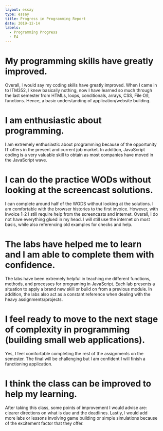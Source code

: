 ```yaml
---
layout: essay
type: essay
title: Progress in Programming Report 
date: 2019-12-14
labels:
  - Programming Progress 
  - E4
---
```


# My programming skills have greatly improved.
Overall, I would say my coding skills have greatly improved. When I came in to ITM352, I knew basically nothing, now I have learned so much through the last semester from HTMLs, loops, conditionals, arrays, CSS, File O/I, functions. Hence, a basic understanding of application/website building.

# I am enthusiastic about programming.
I am extremely enthusiastic about programming because of the opportunity IT offers in the present and current job market. In addition, JavaScript coding is a very valuable skill to obtain as most companies have moved in the JavaScript wave.

# I can do the practice WODs without looking at the screencast solutions.
I can complete around half of the WODS without looking at the solutions. I am comfortable with the browser histories to the first invoice. However, with Invoice 1-2 I still require help from the screencasts and internet. Overall, I do not have everything glued in my head. I will still use the internet on most basis, while also referencing old examples for checks and help. 

# The labs have helped me to learn and I am able to complete them with confidence.
The labs have been extremely helpful in teaching me different functions, methods, and processes for programing in JavaScript. Each lab presents a situation to apply a brand new skill or build on from a previous module. In addition, the labs also act as a constant reference when dealing with the heavy assignments/projects.  

# I feel ready to move to the next stage of complexity in programming (building small web applications).
Yes, I feel comfortable completing the rest of the assignments on the semester. The final will be challenging but I am confident I will finish a functioning application. 

# I think the class can be improved to help my learning.
After taking this class, some points of improvement I would advise are: clearer directions on what is due and the deadlines. Lastly, I would add more labs or lessons involving game building or simple simulations because of the excitement factor that they offer. 
